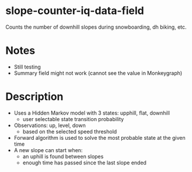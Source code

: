 # slope-counter-iq-data-field
Counts the number of downhill slopes during snowboarding, dh biking, etc.

# Notes
- Still testing
- Summary field might not work (cannot see the value in Monkeygraph)

# Description
- Uses a Hidden Markov model with 3 states: upphill, flat, downhill
    - user selectable state transition probability
- Observations: up, level, down
    - based on the selected speed threshold
- Forward algorithm is used to solve the most probable state at the given time
- A new slope can start when:
    - an uphill is found between slopes
    - enough time has passed since the last slope ended
    
